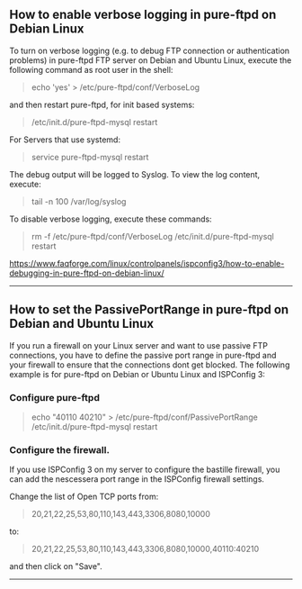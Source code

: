 ## How to enable verbose logging in pure-ftpd on Debian Linux

To turn on verbose logging (e.g. to debug FTP connection or authentication problems) in  pure-ftpd FTP server on Debian and Ubuntu Linux, execute the following command as root user in the shell:

> echo 'yes' > /etc/pure-ftpd/conf/VerboseLog

and then restart pure-ftpd, for init based systems:

> /etc/init.d/pure-ftpd-mysql restart

For Servers that use systemd:

> service pure-ftpd-mysql restart

The debug output will be logged to Syslog. To view the log content, execute:

> tail -n 100 /var/log/syslog

To disable verbose logging, execute these commands:

> rm -f /etc/pure-ftpd/conf/VerboseLog
> /etc/init.d/pure-ftpd-mysql restart

https://www.faqforge.com/linux/controlpanels/ispconfig3/how-to-enable-debugging-in-pure-ftpd-on-debian-linux/
***
## How to set the PassivePortRange in pure-ftpd on Debian and Ubuntu Linux

If you run a firewall on your Linux server and want to use passive FTP connections, you have to define the passive port range in pure-ftpd and your firewall to ensure that the connections dont get blocked. The following example is for pure-ftpd on Debian or Ubuntu Linux and ISPConfig 3:

### Configure pure-ftpd

> echo "40110 40210" > /etc/pure-ftpd/conf/PassivePortRange
> /etc/init.d/pure-ftpd-mysql restart

### Configure the firewall. 

If you use ISPConfig 3 on my server to configure the bastille firewall, you can add the nescessera port range in the ISPConfig firewall settings.

Change the list of Open TCP ports from:

> 20,21,22,25,53,80,110,143,443,3306,8080,10000

to:

> 20,21,22,25,53,80,110,143,443,3306,8080,10000,40110:40210

and then click on "Save".

***
